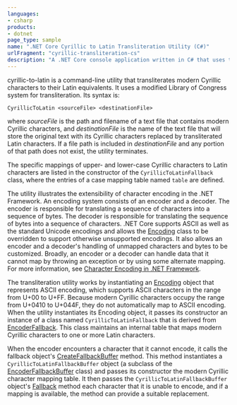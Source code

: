 ```yaml
---
languages:
- csharp
products:
- dotnet
page_type: sample
name: ".NET Core Cyrillic to Latin Transliteration Utility (C#)"
urlFragment: "cyrillic-transliteration-cs"
description: "A .NET Core console application written in C# that uses the encoding fallback functionality to transliterate Cyrillic to Latin characters."
---
```

cyrillic-to-latin is a command-line utility that transliterates modern Cyrillic characters
to their Latin equivalents. It uses a modified Library of Congress system for
transliteration. Its syntax is:

   ```
   CyrillicToLatin <sourceFile> <destinationFile>
   ```

where *sourceFile* is the path and filename of a text file that contains modern Cyrillic
characters, and *destinationFile* is the name of the text file that will store the
original text with its Cyrillic characters replaced by transliterated Latin characters.
If a file path is included in *destinationFile* and any portion of that path does
not exist, the utility terminates.

The specific mappings of upper- and lower-case Cyrillic characters
to Latin characters are listed in the constructor of the `CyrillicToLatinFallback`
class, where the entries of a case mapping table named `table` are defined.

The utility illustrates the extensibility of character encoding in the .NET
Framework. An encoding system consists of an encoder and a decoder. The encoder is
responsible for translating a sequence of characters into a sequence of bytes. The
decoder is responsible for translating the sequence of bytes into a sequence of
characters. .NET Core supports ASCII as well as the standard Unicode
encodings and allows the [Encoding](https://docs.microsoft.com/dotnet/api/system.text.encoding) class to be overridden to support otherwise
unsupported encodings. It also allows an encoder and a decoder's handling of
unmapped characters and bytes to be customized. Broadly, an encoder or a decoder can handle data that it cannot map by throwing an exception or by using some alternate mapping. For more information, see [Character Encoding in .NET Framework](https://docs.microsoft.com/dotnet/standard/base-types/character-encoding).

The transliteration utility works by instantiating an [Encoding](https://docs.microsoft.com/dotnet/api/system.text.encoding) object that represents ASCII encoding, which supports ASCII characters in the range from U+00 to U+FF. Because modern Cyrillic characters occupy the range from U+0410 to U+044F, they do not automatically map to ASCII encoding. When the utility instantiates its Encoding object, it passes its constructor an instance of a class named `CyrillicToLatinFallback` that is derived from [EncoderFallback](https://docs.microsoft.com/dotnet/api/system.text.encoderfallback). This class maintains an internal table that maps modern Cyrillic characters to one or more Latin characters.

When the encoder encounters a character that it cannot encode, it calls the fallback
object's [CreateFallbackBuffer](https://docs.microsoft.com/dotnet/api/system.text.encoderfallback.createfallbackbuffer) method. This method instantiates a `CyrillicToLatinFallbackBuffer` object (a subclass of the [EncoderFallbackBuffer](https://docs.microsoft.com/dotnet/api/system.text.encoderfallbackbuffer) class) and passes its constructor
the modern Cyrillic character mapping table. It then passes the `CyrillicToLatinFallbackBuffer`
object's [Fallback](https://docs.microsoft.com/dotnet/api/system.text.encoderfallbackbuffer.fallback) method each character that it is unable to encode, and if a mapping is available, the method can provide a suitable replacement.
